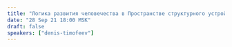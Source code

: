```yaml
---
title: "Логика развития человечества в Пространстве структурного устройства"
date: "28 Sep 21 18:00 MSK"
draft: false
speakers: ["denis-timofeev"]
---
```

